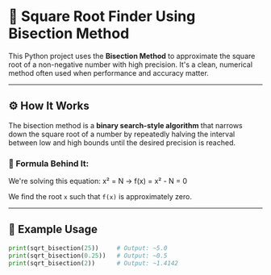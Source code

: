 # 🧮 Square Root Finder Using Bisection Method

This Python project uses the **Bisection Method** to approximate the square root of a non-negative number with high precision. It's a clean, numerical method often used when performance and accuracy matter.

---

## ⚙️ How It Works

The bisection method is a **binary search-style algorithm** that narrows down the square root of a number by repeatedly halving the interval between low and high bounds until the desired precision is reached.

### 🧠 Formula Behind It:
We're solving this equation:
x² = N → f(x) = x² - N = 0


We find the root `x` such that `f(x)` is approximately zero.

---

## 🔁 Example Usage

```python
print(sqrt_bisection(25))     # Output: ~5.0
print(sqrt_bisection(0.25))   # Output: ~0.5
print(sqrt_bisection(2))      # Output: ~1.4142


